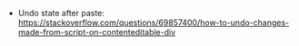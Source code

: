 - Undo state after paste:
<https://stackoverflow.com/questions/69857400/how-to-undo-changes-made-from-script-on-contenteditable-div>
